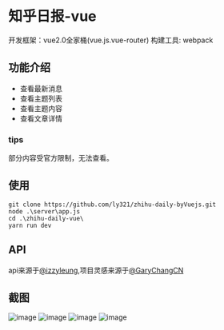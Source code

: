 # 知乎日报-vue
开发框架：vue2.0全家桶(vue.js.vue-router) 构建工具: webpack

## 功能介绍
* 查看最新消息
* 查看主题列表
* 查看主题内容
* 查看文章详情
### tips 
部分内容受官方限制，无法查看。
## 使用
    git clone https://github.com/ly321/zhihu-daily-byVuejs.git
    node .\server\app.js
    cd .\zhihu-daily-vue\
    yarn run dev
    
## API
api来源于<a href="https://github.com/izzyleung/ZhihuDailyPurify"/>@izzyleung</a>,项目灵感来源于<a href="https://github.com/GaryChangCN/zhihu-daily-byVuejs"/>@GaryChangCN</a>

## 截图
![image](http://om1hdlq49.bkt.clouddn.com/markdown2.png) 
![image](http://om1hdlq49.bkt.clouddn.com/markdown3.png) 
![image](http://om1hdlq49.bkt.clouddn.com/markdown4.png) 
![image](http://om1hdlq49.bkt.clouddn.com/markdown5.png) 
